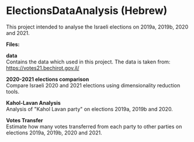 # ElectionsDataAnalysis (Hebrew)

This project intended to analyse the Israeli elections on 2019a, 2019b, 2020 and 2021. 

**Files:**

**data** <br/>
Contains the data which used in this project.
The data is taken from: https://votes21.bechirot.gov.il/

**2020-2021 elections comparison** <br/>
Compare Israeli 2020 and 2021 elections using dimensionality reduction tools.

**Kahol-Lavan Analysis** <br/>
Analysis of "Kahol Lavan party" on elections 2019a, 2019b and 2020.

**Votes Transfer** <br/>
Estimate how many votes transferred from each party to other parties on elections 2019a, 2019b, 2020 and 2021.




